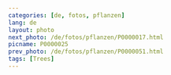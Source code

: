 ```yaml
---
categories: [de, fotos, pflanzen]
lang: de
layout: photo
next_photo: /de/fotos/pflanzen/P0000017.html
picname: P0000025
prev_photo: /de/fotos/pflanzen/P0000051.html
tags: [Trees]
---
```

